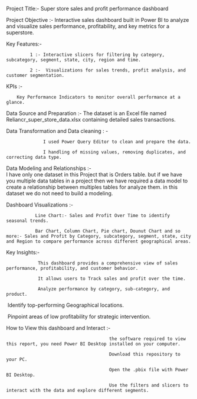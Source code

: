 Project Title:- 
               Super store sales and profit performance dashboard
               
Project Objective :- 
                   Interactive sales dashboard built in Power BI to analyze and visualize sales performance, profitability, and key metrics for a superstore.
                   
Key Features:-

             1 :- Interactive slicers for filtering by category, subcategory, segment, state, city, region and time.
             
             2 :-  Visualizations for sales trends, profit analysis, and customer segmentation.

KPIs :- 

        Key Performance Indicators to monitor overall performance at a glance.

Data Source and Preparation :-
                              The dataset is an Excel file named Reliancr_super_store_data.xlsx containing detailed sales transactions.
                                
Data Transformation and Data cleaning : - 

                  I used Power Query Editor to clean and prepare the data.
                                                          
                  I handling of missing values, removing duplicates, and correcting data type.  
                                                          
Data Modeling and Relationships :-  
                                 I have only one dataset in this Project that is Orders table.
                                 but if we have you multiple data tables in a project then we have required a data model
                                 to create a relationship between multiples tables for analyze them.
                                 in this dataset we do not need to build a modeling.
                                   
                                   
Dashboard Visualizations :-

               Line Chart:- Sales and Profit Over Time to identify seasonal trends.
               
               Bar Chart, Column Chart, Pie chart, Dounut Chart and so more:- Sales and Profit by Category, subcategory, segment, state, city and Region to compare performance across different geographical areas.
               

 Key Insights:- ​
 
                This dashboard provides a comprehensive view of sales performance, profitability, and customer behavior. 
                
                It allows users to ​Track sales and profit over the time. 
                
                ​Analyze performance by category, sub-category, and product.
                
​                Identify top-performing Geographical locations.

​                Pinpoint areas of low profitability for strategic intervention.
              
  How to View this dashboard and Interact :-
  
                                           the software required to view this report, you need Power BI Desktop installed on your computer.
                                           
                                           Download this repository to your PC.
                                           
                                           Open the .pbix file with Power BI Desktop.
                                           
                                           Use the filters and slicers to interact with the data and explore different segments.



